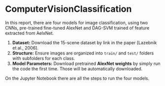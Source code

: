 # ComputerVisionClassification


In this report, there are four models for image classification, using two CNNs, pre-trained fine-tuned AlexNet and DAG-SVM trained of feature extracted from AelxNet.

1. **Dataset:** Download the 15-scene dataset by link in the paper [Lazebnik et al., 2006].
2. **Structure:** Ensure images are organized into `train/` and `test/` folders with subfolders for each class.    
4. **Model Parameters:** Download pretrained **AlexNet weights** by simply run the code the first time. Those will be automatically downloaded.

On the Jupyter Notebook there are all the steps to run the four models.

 

